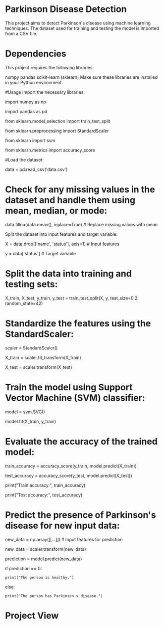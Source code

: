 # <b>Parkinson Disease Detection </b>
This project aims to detect Parkinson's disease using machine learning techniques. The dataset used for training and testing the model is imported from a CSV file.

# Dependencies
This project requires the following libraries:

numpy
pandas
scikit-learn (sklearn)
Make sure these libraries are installed in your Python environment.

#Usage
Import the necessary libraries:

import numpy as np

import pandas as pd

from sklearn.model_selection import train_test_split

from sklearn.preprocessing import StandardScaler

from sklearn import svm

from sklearn.metrics import accuracy_score

#Load the dataset:


data = pd.read_csv('data.csv')

# Check for any missing values in the dataset and handle them using mean, median, or mode:

data.fillna(data.mean(), inplace=True)  # Replace missing values with mean

Split the dataset into input features and target variable:


X = data.drop(['name', 'status'], axis=1)  # Input features

y = data['status']  # Target variable

# Split the data into training and testing sets:

X_train, X_test, y_train, y_test = train_test_split(X, y, test_size=0.2, random_state=42)

# Standardize the features using the StandardScaler:

scaler = StandardScaler()

X_train = scaler.fit_transform(X_train)

X_test = scaler.transform(X_test)

# Train the model using Support Vector Machine (SVM) classifier:

model = svm.SVC()

model.fit(X_train, y_train)

# Evaluate the accuracy of the trained model:

train_accuracy = accuracy_score(y_train, model.predict(X_train))

test_accuracy = accuracy_score(y_test, model.predict(X_test))


print("Train accuracy:", train_accuracy)

print("Test accuracy:", test_accuracy)

# Predict the presence of Parkinson's disease for new input data:

new_data = np.array([[...]])  # Input features for prediction

new_data = scaler.transform(new_data)

prediction = model.predict(new_data)


if prediction == 0:

    print("The person is healthy.")
    
else:

    print("The person has Parkinson's disease.")
    

# Project View


